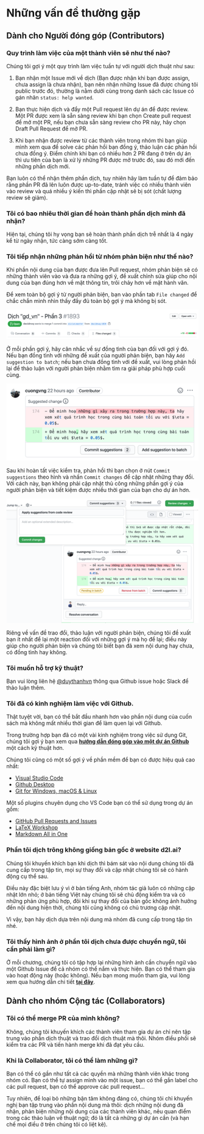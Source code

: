 # Những vấn đề thường gặp

## Dành cho Người đóng góp (Contributors)


### Quy trình làm việc của một thành viên sẽ như thế nào?

Chúng tôi gợi ý một quy trình làm việc tuần tự với người dịch thuật như sau:
1. Bạn nhận một Issue mới về dịch (Bạn được nhận khi bạn được assign, chưa assign là chưa nhận), bạn nên nhận những Issue đã được chúng tôi public trước đó, thường là nằm dưới cùng trong danh sách các Issue có gán nhãn `status: help wanted`.

2. Bạn thực hiện dịch và đẩy một Pull request lên dự án để được review. Một PR được xem là sẵn sàng review khi bạn chọn Create pull request để mở một PR, nếu bạn chưa sẵn sàng review cho PR này, hãy chọn Draft Pull Request để mở PR.

3. Khi bạn nhận được review từ các thành viên trong nhóm thì bạn giúp mình xem qua để solve các phản hồi bạn đồng ý, thảo luận các phản hồi chưa đồng ý. Điểm chính khi bạn có nhiều hơn 2 PR đang ở trên dự án thì ưu tiên của bạn là xử lý những PR được mở trước đó, sau đó mới đến những phần dịch mới.

Bạn luôn có thể nhận thêm phần dịch, tuy nhiên hãy làm tuần tự để đảm bảo rằng phần PR đã lên luôn được up-to-date, tránh việc có nhiều thành viên vào review và quá nhiều ý kiến thì phần cập nhật sẽ bị sót (chất lượng review sẽ giảm).


### Tôi có bao nhiêu thời gian để hoàn thành phần dịch mình đã nhận?

Hiện tại, chúng tôi hy vọng bạn sẽ hoàn thành phần dịch trễ nhất là 4 ngày kể từ ngày nhận, tức càng sớm càng tốt.


### Tôi tiếp nhận những phản hồi từ nhóm phản biện như thế nào?

Khi phần nội dung của bạn được đưa lên Pull request, nhóm phản biện sẽ có những thành viên vào và đưa ra những gợi ý, đề xuất chỉnh sửa giúp cho nội dung của bạn đúng hơn về mặt thông tin, trôi chảy hơn về mặt hành văn.

Để xem toàn bộ gợi ý từ người phản biện, bạn vào phần tab `File changed` để chắc chắn mình nhìn thấy đầy đủ toàn bộ gợi ý mà không bị sót.

![](./translation-guide/faq-file-changed.png)

Ở mỗi phần gợi ý, hãy cân nhắc về sự đồng tình của bạn đối với gợi ý đó. Nếu bạn đồng tình với những đề xuất của người phản biện, bạn hãy `Add suggestion to batch`; nếu bạn chưa đồng tình với đề xuất, vui lòng phản hồi lại để thảo luận với người phản biện nhằm tìm ra giải pháp phù hợp cuối cùng.

![](./translation-guide/faq-add-suggestion.png)

Sau khi hoàn tất việc kiểm tra, phản hồi thì bạn chọn ở nút `Commit suggestions` theo hình và nhấn `Commit changes` để cập nhật những thay đổi. Với cách này, bạn không phải cập nhật thủ công những phần gợi ý của người phản biện và tiết kiệm được nhiều thời gian của bạn cho dự án hơn.

![](./translation-guide/faq-commit-suggestions.png)

Riêng về vấn đề trao đổi, thảo luận với người phản biện, chúng tôi đề xuất bạn ít nhất để lại một reaction đối với những gợi ý mà họ để lại; điều này giúp cho người phản biện và chúng tôi biết bạn đã xem nội dung hay chưa, có đồng tình hay không.


### Tôi muốn hỗ trợ kỹ thuật?

Bạn vui lòng liên hệ [@duythanhvn](https://github.com/duythanhvn) thông qua Github issue hoặc Slack để thảo luận thêm.


### Tôi đã có kinh nghiệm làm việc với Github.

Thật tuyệt vời, bạn có thể bắt đầu nhanh hơn vào phần nội dung của cuốn sách mà không mất nhiều thời gian để làm quen lại với Github.

Trong trường hợp bạn đã có một vài kinh nghiệm trong việc sử dụng Git, chúng tôi gợi ý bạn xem qua **[hướng dẫn đóng góp vào một dự án Github](https://codetot.net/contribute-github/)** một cách kỹ thuật hơn.

Chúng tôi cũng có một số gợi ý về phần mềm để bạn có được hiệu quả cao nhất:
* [Visual Studio Code](https://code.visualstudio.com/)
* [Github Desktop](https://desktop.github.com/)
* [Git for Windows, macOS & Linux](https://git-scm.com/download/)

Một số plugins chuyên dụng cho VS Code bạn có thể sử dụng trong dự án gồm:
* [GitHub Pull Requests and Issues](https://marketplace.visualstudio.com/items?itemName=GitHub.vscode-pull-request-github)
* [LaTeX Workshop](https://marketplace.visualstudio.com/items?itemName=James-Yu.latex-workshop)
* [Markdown All in One](https://marketplace.visualstudio.com/items?itemName=yzhang.markdown-all-in-one)


### Phần tôi dịch trông không giống bản gốc ở website d2l.ai?

Chúng tôi khuyến khích bạn khi dịch thì bám sát vào nội dung chúng tôi đã cung cấp trong tập tin, mọi sự thay đổi và cập nhật chúng tôi sẽ có hành động cụ thể sau. 

Điều này đặc biệt lưu ý vì ở bản tiếng Anh, nhóm tác giả luôn có những cập nhật lớn nhỏ; ở bản tiếng Việt này chúng tôi sẽ chủ động kiểm tra và có những phản ứng phù hợp, đôi khi sự thay đổi của bản gốc không ảnh hưởng đến nội dung hiện thời, chúng tôi cũng không có chủ trương cập nhật.

Vì vậy, bạn hãy dịch dựa trên nội dung mà nhóm đã cung cấp trong tập tin nhé.


### Tôi thấy hình ảnh ở phần tôi dịch chưa được chuyển ngữ, tôi cần phải làm gì?

Ở mỗi chương, chúng tôi có tập hợp lại những hình ảnh cần chuyển ngữ vào một Github Issue để cả nhóm có thể nắm và thực hiện. Bạn có thể tham gia vào hoạt động này (hoặc không). Nếu bạn mong muốn tham gia, vui lòng xem qua hướng dẫn chi tiết **[tại đây](https://github.com/aivivn/d2l-vn/blob/master/img/README.md)**.


## Dành cho nhóm Cộng tác (Collaborators)

### Tôi có thể merge PR của mình không?

Không, chúng tôi khuyến khích các thành viên tham gia dự án chỉ nên tập trung vào phần dịch thuật và trao đổi dịch thuật mà thôi. Nhóm điều phối sẽ kiểm tra các PR và tiến hành merge khi đã đạt yêu cầu.


### Khi là Collaborator, tôi có thể làm những gì?

Bạn có thể có gần như tất cả các quyền mà những thành viên khác trong nhóm có. Bạn có thể tự assign mình vào một issue, bạn có thể gắn label cho các pull request, bạn có thể approve các pull request...

Tuy nhiên, để loại bỏ những bận tâm không đáng có, chúng tôi chỉ khuyến nghị bạn tập trung vào phần nội dung mà thôi: dịch những nội dung đã nhận, phản biện những nội dung của các thành viên khác, nêu quan điểm trong các thảo luận về thuật ngữ; đó là tất cả những gì dự án cần (và hạn chế mọi điều ở trên chúng tôi có liệt kê).

